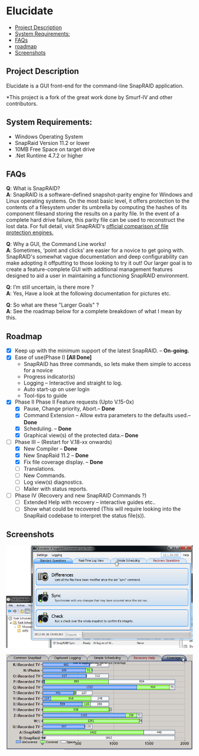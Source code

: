# Elucidate
  - [Project Description](#project-description)
  - [System Requirements:](#os-requirements)
  - [FAQs](#faqs)
  - [roadmap](#roadmap)
  - [Screenshots](#screenshots)

## Project Description
Elucidate is a GUI front-end for the command-line SnapRAID application.

*This project is a fork of the great work done by Smurf-IV and other contributors. 


## System Requirements:
- Windows Operating System
- SnapRaid Version 11.2 or lower
- 10MB Free Space on target drive
- .Net Runtime 4.7.2 or higher
 
## FAQs

**Q**: What is SnapRAID?<br/>
**A**: SnapRAID is a software-defined snapshot-parity engine for Windows and Linux operating systems.  On the most basic level, it offers protection to the contents of a filesystem under its umbrella by computing the hashes of its component filesand storing the results on a parity file.  In the event of a complete hard drive failure, this parity file can be used to reconstruct the lost data.  For full detail, visit SnapRAID's [official comparison of file protection engines.](http://snapraid.sourceforge.net/compare.html)

**Q**: Why a GUI, the Command Line works!<br/>
**A**: Sometimes, ‘point and clicks’ are easier for a novice to get going with.  SnapRAID's somewhat vague documentation and deep configurability can make adopting it offputting to those looking to try it out!  Our larger goal is to create a feature-complete GUI with additional management features designed to aid a user in maintaining a functioning SnapRAID environment.

**Q**: I’m still uncertain, is there more ?<br/>
**A**: Yes, Have a look at the following documentation for pictures etc.

**Q**: So what are these "Larger Goals" ?<br/>
**A**: See the roadmap below for a complete breakdown of what I mean by this.


## Roadmap
* [x] Keep up with the minimum support of the latest SnapRAID. – **On-going.**
* [x] Ease of use(Phase I) **[All Done]**
  * SnapRAID has three commands, so lets make them simple to access for a novice
  * Progress indicator(s)
  * Logging – Interactive and straight to log.
  * Auto start-up on user login
  * Tool-tips to guide
* [x] Phase II Phase II Feature requests (Upto V.15-0x)
  * [x] Pause, Change priority, Abort.– **Done**
  * [x] Command Extension – Allow extra parameters to the defaults used.– **Done**
  * [x] Scheduling. – **Done**
  * [x] Graphical view(s) of the protected data.– **Done**
* [ ] Phase III – (Restart for V.18-xx onwards)
  * [x] New Compiler – **Done**
  * [x] New SnapRaid 11.2 – **Done**
  * [x] Fix file coverage display. – **Done**
  * [ ] Translations.
  * [ ] New Commands.
  * [ ] Log view(s) diagnostics.
  * [ ] Mailer with status reports.
* [ ] Phase IV (Recovery and new SnapRAID Commands ?)
  * [ ] Extended Help with recovery – interactive guides etc..
  * [ ] Show what could be recovered (This will require looking into the SnapRaid codebase to interpret the status file(s)). 

## Screenshots

![Layout With Scheduling](Images/Layout_With_Scheduling_12.1.26.png)


![Coverage Tab](Images/CoverageTab_2.png)
